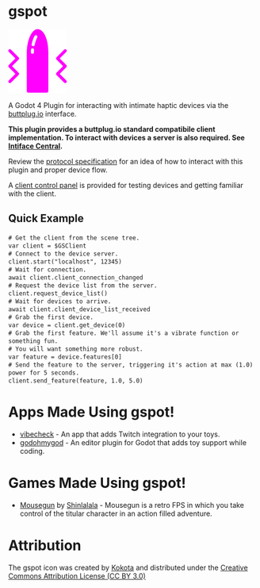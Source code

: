# gspot

![gspot logo](logo.png) 

A Godot 4 Plugin for interacting with intimate haptic devices via the [buttplug.io](https://buttplug.io/) interface.

**This plugin provides a buttplug.io standard compatibile client implementation. To interact with devices a server is also required. See [Intiface Central](https://intiface.com/central/).**

Review the [protocol specification](https://buttplug-spec.docs.buttplug.io/docs/spec) for an idea of how to interact with this plugin and proper device flow.

A [client control panel](addons/gspot/ui/gscontrol_panel.tscn) is provided for testing devices and getting familiar with the client.

## Quick Example
```gdscript
# Get the client from the scene tree.
var client = $GSClient
# Connect to the device server.
client.start("localhost", 12345)
# Wait for connection.
await client.client_connection_changed
# Request the device list from the server.
client.request_device_list()
# Wait for devices to arrive.
await client.client_device_list_received
# Grab the first device.
var device = client.get_device(0)
# Grab the first feature. We'll assume it's a vibrate function or something fun.
# You will want something more robust.
var feature = device.features[0]
# Send the feature to the server, triggering it's action at max (1.0) power for 5 seconds.
client.send_feature(feature, 1.0, 5.0)
```
# Apps Made Using gspot!
* [vibecheck](https://deadpixelsociety.itch.io/vibecheck) - An app that adds Twitch integration to your toys.
* [godohmygod](https://github.com/deadpixelsociety/godohmygod) - An editor plugin for Godot that adds toy support while coding.

# Games Made Using gspot!
* [Mousegun](https://shinlalala.itch.io/mousegun) by [Shinlalala](https://shinlalala.itch.io/) - Mousegun is a retro FPS in which you take control of the titular character in an action filled adventure.

# Attribution
The gspot icon was created by [Kokota](https://thenounproject.com/kokota.icon/) and distributed under the [Creative Commons Attribution License (CC BY 3.0)](https://creativecommons.org/licenses/by/3.0/)
